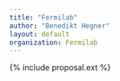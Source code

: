 ```yaml
---
title: "Fermilab"
author: "Benedikt Hegner"
layout: default
organization: Fermilab
---
```


{% include proposal.ext %}

